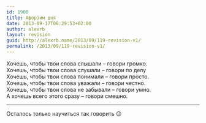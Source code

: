 ```yaml
---
id: 1900
title: Афорзим дня
date: 2013-09-17T06:29:53+02:00
author: alexrb
layout: revision
guid: http://alexrb.name/2013/09/119-revision-v1/
permalink: /2013/09/119-revision-v1/
---
```

Хочешь, чтобы твои слова слышали &#8211; говори громко.  
Хочешь, чтобы твои слова слушали &#8211; говори по делу  
Хочешь, чтобы твои слова понимали &#8211; говори просто.  
Хочешь, чтобы твои слова уважали &#8211; говори честно.  
Хочешь, чтобы твои слова не забывали &#8211; говори умно.  
А хочешь всего этого сразу &#8211; говори смешно.

* * *

Осталось только научиться так говорить 😉